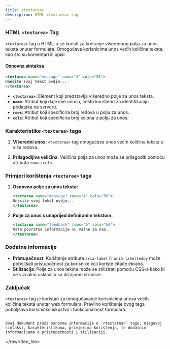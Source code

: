```yaml
---
title: <textarea>
description: HTML <textarea> tag
---
```


### HTML `<textarea>` Tag

`<textarea>` tag u HTML-u se koristi za kreiranje višerednog polja za unos teksta unutar formulara. Omogućava korisnicima unos većih količina teksta, kao što su komentari ili opisi.

#### Osnovna sintaksa

```html
<textarea name="message" rows="4" cols="50">
Unesite svoj tekst ovdje...
</textarea>
```

- **`<textarea>`**: Element koji predstavlja višeredno polje za unos teksta.
- **`name`**: Atribut koji daje ime unosu, često korišteno za identifikaciju podataka na serveru.
- **`rows`**: Atribut koji specificira broj redova u polju za unos.
- **`cols`**: Atribut koji specificira broj kolona u polju za unos.

### Karakteristike `<textarea>` taga

1. **Višeredni unos**:
   `<textarea>` tag omogućava unos većih količina teksta u više redova.

2. **Prilagodljiva veličina**:
   Veličina polja za unos može se prilagoditi pomoću atributa `rows` i `cols`.

### Primjeri korištenja `<textarea>` taga

1. **Osnovno polje za unos teksta:**

   ```html
   <textarea name="message" rows="4" cols="50">
   Unesite svoj tekst ovdje...
   </textarea>
   ```

2. **Polje za unos s unaprijed definiranim tekstom:**
   ```html
   <textarea name="feedback" rows="6" cols="60">
   Vaše povratne informacije su važne za nas.
   </textarea>
   ```

### Dodatne informacije

- **Pristupačnost**: Korištenje atributa `aria-label` ili `aria-labelledby` može poboljšati pristupačnost za korisnike koji koriste čitače ekrana.
- **Stilizacija**: Polje za unos teksta može se stilizirati pomoću CSS-a kako bi se vizualno uskladilo sa dizajnom stranice.

### Zaključak

`<textarea>` tag je koristan za omogućavanje korisnicima unosa većih količina teksta unutar web formulara. Pravilno korištenje ovog taga poboljšava korisničko iskustvo i funkcionalnost formulara.

```

Ovaj dokument pruža osnovne informacije o `<textarea>` tagu, njegovoj sintaksi, karakteristikama, primjerima korištenja, te dodatnim informacijama o pristupačnosti i stilizaciji.
```

</rewritten_file>
